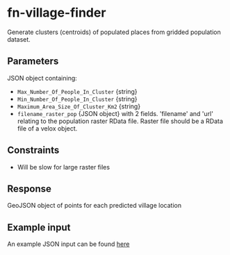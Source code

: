 # fn-village-finder
Generate clusters (centroids) of populated places from gridded population dataset.

## Parameters

JSON object containing:

- `Max_Number_Of_People_In_Cluster` {string} 
- `Min_Number_Of_People_In_Cluster` {string} 
- `Maximum_Area_Size_Of_Cluster_Km2` {string}
- `filename_raster_pop` {JSON object} with 2 fields. 'filename' and 'url' relating to the population raster RData file. Raster file should be a RData file of a velox object.


## Constraints
* Will be slow for large raster files

## Response
GeoJSON object of points for each predicted village location
	
## Example input
An example JSON input can be found [here](https://raw.githubusercontent.com/disarm-platform/fn-village-finder/master/fn-village-finder/function/test_req.json)
